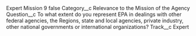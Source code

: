 <?xml version="1.0" encoding="UTF-8"?>
<CustomMetadata xmlns="http://soap.sforce.com/2006/04/metadata" xmlns:xsi="http://www.w3.org/2001/XMLSchema-instance" xmlns:xsd="http://www.w3.org/2001/XMLSchema">
    <label>Expert Mission 9</label>
    <protected>false</protected>
    <values>
        <field>Category__c</field>
        <value xsi:type="xsd:string">Relevance to the Mission of the Agency</value>
    </values>
    <values>
        <field>Question__c</field>
        <value xsi:type="xsd:string">To what extent do you represent EPA in dealings with other federal agencies, the Regions, state and local agencies, private industry, other national governments or international organizations?</value>
    </values>
    <values>
        <field>Track__c</field>
        <value xsi:type="xsd:string">Expert</value>
    </values>
</CustomMetadata>
